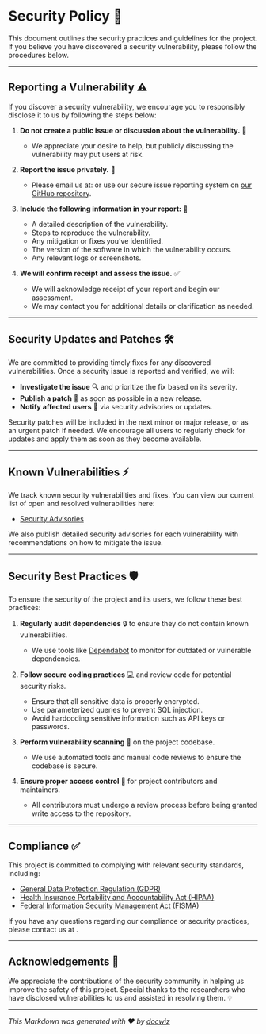 # Security Policy 🔐

This document outlines the security practices and guidelines for the project. If you believe you have discovered a security vulnerability, please follow the procedures below.

---

## Reporting a Vulnerability ⚠️

If you discover a security vulnerability, we encourage you to responsibly disclose it to us by following the steps below:

1. **Do not create a public issue or discussion about the vulnerability.** 🚫
   - We appreciate your desire to help, but publicly discussing the vulnerability may put users at risk.
  
2. **Report the issue privately.** 📨
   - Please email us at: [<!-- email -->](<!-- email -->) or use our secure issue reporting system on [our GitHub repository](https://github.com/Ansurfen/globalenv/security).

3. **Include the following information in your report:** 📝
   - A detailed description of the vulnerability.
   - Steps to reproduce the vulnerability.
   - Any mitigation or fixes you’ve identified.
   - The version of the software in which the vulnerability occurs.
   - Any relevant logs or screenshots.

4. **We will confirm receipt and assess the issue.** ✅
   - We will acknowledge receipt of your report and begin our assessment.
   - We may contact you for additional details or clarification as needed.

---

## Security Updates and Patches 🛠️

We are committed to providing timely fixes for any discovered vulnerabilities. Once a security issue is reported and verified, we will:

- **Investigate the issue** 🔍 and prioritize the fix based on its severity.
- **Publish a patch** 🧰 as soon as possible in a new release.
- **Notify affected users** 📢 via security advisories or updates.

Security patches will be included in the next minor or major release, or as an urgent patch if needed. We encourage all users to regularly check for updates and apply them as soon as they become available.

---

## Known Vulnerabilities ⚡

We track known security vulnerabilities and fixes. You can view our current list of open and resolved vulnerabilities here:

- [Security Advisories](https://github.com/Ansurfen/globalenv/security/advisories)

We also publish detailed security advisories for each vulnerability with recommendations on how to mitigate the issue.

---

## Security Best Practices 🛡️

To ensure the security of the project and its users, we follow these best practices:

1. **Regularly audit dependencies** 🔒 to ensure they do not contain known vulnerabilities.
   - We use tools like [Dependabot](https://github.com/dependabot) to monitor for outdated or vulnerable dependencies.

2. **Follow secure coding practices** 💻 and review code for potential security risks.
   - Ensure that all sensitive data is properly encrypted.
   - Use parameterized queries to prevent SQL injection.
   - Avoid hardcoding sensitive information such as API keys or passwords.

3. **Perform vulnerability scanning** 🔎 on the project codebase.
   - We use automated tools and manual code reviews to ensure the codebase is secure.

4. **Ensure proper access control** 🔑 for project contributors and maintainers.
   - All contributors must undergo a review process before being granted write access to the repository.

---

## Compliance ✅

This project is committed to complying with relevant security standards, including:

- [General Data Protection Regulation (GDPR)](https://gdpr.eu/)
- [Health Insurance Portability and Accountability Act (HIPAA)](https://www.hhs.gov/hipaa/index.html)
- [Federal Information Security Management Act (FISMA)](https://csrc.nist.gov/projects/risk-management)

If you have any questions regarding our compliance or security practices, please contact us at [<!-- email -->](<!-- email -->).

---

## Acknowledgements 🙏

We appreciate the contributions of the security community in helping us improve the safety of this project. Special thanks to the researchers who have disclosed vulnerabilities to us and assisted in resolving them. 💡


---

_This Markdown was generated with ❤️ by [docwiz](https://github.com/ansurfen/docwiz)_
